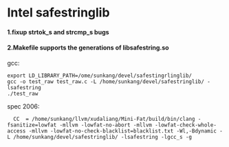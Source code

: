 Intel safestringlib
==========================

#### 1.fixup strtok_s and strcmp_s bugs

#### 2.Makefile supports the generations of libsafestring.so

gcc:

    export LD_LIBRARY_PATH=/ome/sunkang/devel/safestingrlinglib/
    gcc -o test_raw test_raw.c -L /home/sunkang/devel/safestringlib/ -lsafestring
    ./test_raw

spec 2006:
      
      CC  = /home/sunkang/llvm/xudaliang/Mini-Fat/build/bin/clang -fsanitize=lowfat -mllvm -lowfat-no-abort -mllvm -lowfat-check-whole-access -mllvm -lowfat-no-check-blacklist=blacklist.txt -Wl,-Bdynamic -L /home/sunkang/devel/safestringlib/ -lsafestring -lgcc_s -g
